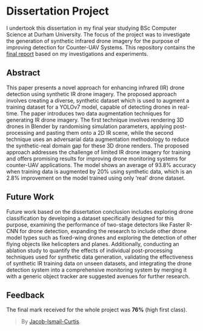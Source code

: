 # Dissertation Project
I undertook this dissertation in my final year studying BSc Computer Science at Durham University. The focus of the project was to investigate the generation of synthetic infrared drone imagery for the purpose of improving detection for Counter-UAV Systems. This repository contains the [final report](https://github.com/Jacob-Ismail-Curtis/synthetic-ir-drone-detection/final_report.pdf) based on my investigations and experiments.

## Abstract

This paper presents a novel approach for enhancing infrared (IR) drone detection using synthetic IR drone imagery. The proposed approach involves creating a diverse, synthetic dataset which is used to augment a training dataset for a YOLOv7 model, capable of detecting drones in real-time. The paper introduces two data augmentation techniques for generating IR drone imagery. The first technique involves rendering 3D drones in Blender by randomising simulation parameters, applying post-processing and pasting them onto a 2D IR scene, while the second technique uses an adversarial data augmentation methodology to reduce the synthetic-real domain gap for these 3D drone renders. The proposed approach addresses the challenge of limited IR drone imagery for training and offers promising results for improving drone monitoring systems for counter-UAV applications. The model shows an average of 93.8% accuracy when training data is augmented by 20% using synthetic data, which is an 2.8% improvement on the model trained using only ‘real’ drone dataset.

## Future Work

Future work based on the dissertation conclusion includes exploring drone classification by developing a dataset specifically designed for this purpose, examining the performance of two-stage detectors like Faster R-CNN for drone detection, expanding the research to include other drone model types such as fixed-wing drones and exploring the detection of other flying objects like helicopters and planes. Additionally, conducting an ablation study to quantify the effects of individual post-processing techniques used for synthetic data generation, validating the effectiveness of synthetic IR training data on unseen datasets, and integrating the drone detection system into a comprehensive monitoring system by merging it with a generic object tracker are suggested avenues for further research.

## Feedback
The final mark received for the whole project was **76%** (high first class).

> By [Jacob-Ismail-Curtis](https://github.com/Jacob-Ismail-Curtis).
